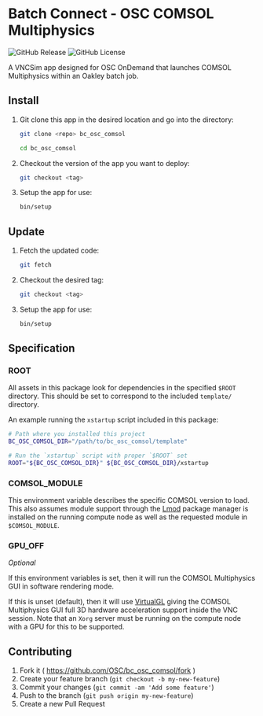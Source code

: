 # Batch Connect - OSC COMSOL Multiphysics

![GitHub Release](https://img.shields.io/github/release/osc/bc_osc_comsol.svg)
![GitHub License](https://img.shields.io/github/license/osc/bc_osc_comsol.svg)

A VNCSim app designed for OSC OnDemand that launches COMSOL Multiphysics within
an Oakley batch job.

## Install

1. Git clone this app in the desired location and go into the directory:

   ```sh
   git clone <repo> bc_osc_comsol

   cd bc_osc_comsol
   ```

2. Checkout the version of the app you want to deploy:

   ```sh
   git checkout <tag>
   ```

3. Setup the app for use:

   ```sh
   bin/setup
   ```

## Update

1. Fetch the updated code:

   ```sh
   git fetch
   ```

2. Checkout the desired tag:

   ```sh
   git checkout <tag>
   ```

3. Setup the app for use:

   ```sh
   bin/setup
   ```

## Specification

### ROOT

All assets in this package look for dependencies in the specified `$ROOT`
directory. This should be set to correspond to the included `template/`
directory.

An example running the `xstartup` script included in this package:

```sh
# Path where you installed this project
BC_OSC_COMSOL_DIR="/path/to/bc_osc_comsol/template"

# Run the `xstartup` script with proper `$ROOT` set
ROOT="${BC_OSC_COMSOL_DIR}" ${BC_OSC_COMSOL_DIR}/xstartup
```

### COMSOL_MODULE

This environment variable describes the specific COMSOL version to load. This
also assumes module support through the
[Lmod](https://www.tacc.utexas.edu/research-development/tacc-projects/lmod)
package manager is installed on the running compute node as well as the
requested module in `$COMSOL_MODULE`.

### GPU_OFF

*Optional*

If this environment variables is set, then it will run the COMSOL Multiphysics
GUI in software rendering mode.

If this is unset (default), then it will use
[VirtualGL](http://www.virtualgl.org/) giving the COMSOL Multiphysics GUI full
3D hardware acceleration support inside the VNC session. Note that an `Xorg`
server must be running on the compute node with a GPU for this to be supported.

## Contributing

1. Fork it ( https://github.com/OSC/bc_osc_comsol/fork )
2. Create your feature branch (`git checkout -b my-new-feature`)
3. Commit your changes (`git commit -am 'Add some feature'`)
4. Push to the branch (`git push origin my-new-feature`)
5. Create a new Pull Request
